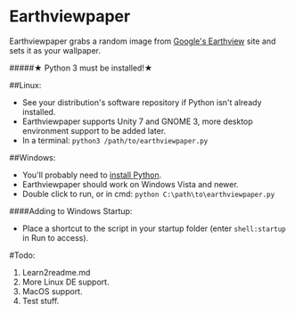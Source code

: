 # Earthviewpaper
Earthviewpaper grabs a random image from [Google's Earthview]( https://earthview.withgoogle.com ) site and sets it as your wallpaper.

#####★ Python 3  must be installed!★

##Linux:
* See your distribution's software repository if Python isn't already installed.
* Earthviewpaper supports Unity 7 and GNOME 3, more desktop environment support to be added later.
* In a terminal: ```python3 /path/to/earthviewpaper.py```

##Windows:
* You'll probably need to [install Python](https://www.python.org/downloads/windows/).
* Earthviewpaper should work on Windows Vista and newer.
* Double click to run, or in cmd: ```python C:\path\to\earthviewpaper.py```

####Adding to Windows Startup:
* Place a shortcut to the script in your startup folder (enter ```shell:startup``` in Run to access).

#Todo:
1. Learn2readme.md
2. More Linux DE support.
3. MacOS support.
4. Test stuff.
